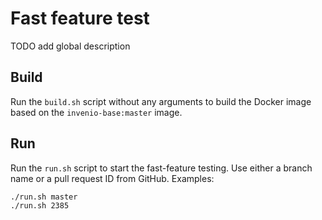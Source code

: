 Fast feature test
=================
TODO add global description

Build
-----
Run the `build.sh` script without any arguments to build the Docker image based
on the `invenio-base:master` image.

Run
---
Run the `run.sh` script to start the fast-feature testing. Use either a branch
name or a pull request ID from GitHub. Examples:
```
./run.sh master
./run.sh 2385
```
